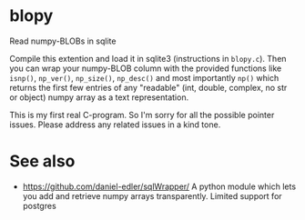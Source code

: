 # blopy
Read numpy-BLOBs in sqlite

Compile this extention and load it in sqlite3 (instructions in `blopy.c`). Then you can wrap your numpy-BLOB column with the provided functions like `isnp()`, `np_ver()`, `np_size()`, `np_desc()` and most importantly `np()` which returns the first few entries of any "readable" (int, double, complex, no str or object) numpy array as a text representation.

This is my first real C-program. So I'm sorry for all the possible pointer issues. Please address any related issues in a kind tone.

See also
========
 * https://github.com/daniel-edler/sqlWrapper/ A python module which lets you add and retrieve numpy arrays transparently. Limited support for postgres
